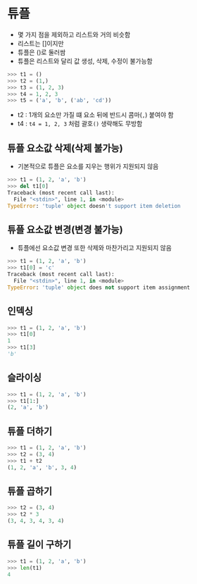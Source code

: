 # 튜플
- 몇 가지 점을 제외하고 리스트와 거의 비슷함
- 리스트는 []이지만
- 튜플은 ()로 둘러쌈
- 튜플은 리스트와 달리 값 생성, 삭제, 수정이 불가능함
```python
>>> t1 = ()
>>> t2 = (1,)
>>> t3 = (1, 2, 3)
>>> t4 = 1, 2, 3
>>> t5 = ('a', 'b', ('ab', 'cd'))
```
- t2 : 1개의 요소만 가질 떄 요소 뒤에 반드시 콤마(`,`) 붙여야 함
- t4 : `t4 = 1, 2, 3` 처럼 괄호`()` 생략해도 무방함

## 튜플 요소값 삭제(삭제 불가능)
- 기본적으로 튜플은 요소를 지우는 행위가 지원되지 않음
```python
>>> t1 = (1, 2, 'a', 'b')
>>> del t1[0]
Traceback (most recent call last):
  File "<stdin>", line 1, in <module>
TypeError: 'tuple' object doesn't support item deletion
```

## 튜플 요소값 변경(변경 불가능)
- 튜플에선 요소값 변경 또한 삭제와 마찬가리고 지원되지 않음
```python
>>> t1 = (1, 2, 'a', 'b')
>>> t1[0] = 'c'
Traceback (most recent call last):
  File "<stdin>", line 1, in <module>
TypeError: 'tuple' object does not support item assignment
```

## 인덱싱
```python
>>> t1 = (1, 2, 'a', 'b')
>>> t1[0]
1
>>> t1[3]
'b'
```

## 슬라이싱
```python
>>> t1 = (1, 2, 'a', 'b')
>>> t1[1:]
(2, 'a', 'b')
```

## 튜플 더하기
```python
>>> t1 = (1, 2, 'a', 'b')
>>> t2 = (3, 4)
>>> t1 + t2
(1, 2, 'a', 'b', 3, 4)
```

## 튜플 곱하기
```python
>>> t2 = (3, 4)
>>> t2 * 3
(3, 4, 3, 4, 3, 4)
```

## 튜플 길이 구하기
```python
>>> t1 = (1, 2, 'a', 'b')
>>> len(t1)
4
```
